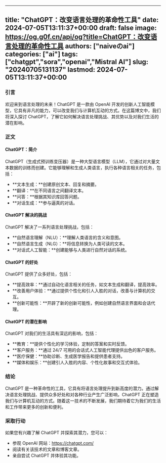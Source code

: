 
---
title: "ChatGPT：改变语言处理的革命性工具"
date: 2024-07-05T13:11:37+00:00
draft: false
image: https://og.g0f.cn/api/og?title=ChatGPT：改变语言处理的革命性工具
authors: ["naiveのai"]
categories: ["ai"]
tags: ["chatgpt","sora","openai","Mistral AI"]
slug: "20240705131137"
lastmod: 2024-07-05T13:11:37+00:00
---
### 引言

欢迎来到语言处理的未来！ChatGPT 是一款由 OpenAI 开发的创新人工智能模型，它具有非凡的能力，可以改变我们与计算机互动的方式。在这篇博文中，我们将深入探讨 ChatGPT，了解它如何解决语言处理挑战、其优势以及对我们生活的潜在影响。

### 正文

#### ChatGPT：简介

ChatGPT（生成式预训练变压器）是一种大型语言模型（LLM），它通过对大量文本数据的训练而创建。它能够理解和生成人类语言，执行各种语言相关的任务，包括：

- **文本生成：**创建原创文本、回复和摘要。
- **翻译：**在不同语言之间翻译文本。
- **问答：**根据其知识库回答问题。
- **对话生成：**参与逼真的对话。

#### ChatGPT 解决的挑战

ChatGPT 解决了一系列语言处理挑战，包括：

- **自然语言理解（NLU）：**理解人类语言的含义和意图。
- **自然语言生成（NLG）：**将信息转换为人类可读的文本。
- **对话式人工智能：**创建能够与人类进行自然对话的系统。

#### ChatGPT 的好处

ChatGPT 提供了众多好处，包括：

- **提高效率：**通过自动化语言相关的任务，如文本生成和翻译，提高效率。
- **改善用户体验：**通过提供个性化和引人入胜的对话，改善与计算机的交互。
- **创新可能性：**开辟了新的创新可能性，例如创建自然语言界面和会话代理。

#### ChatGPT 的潜在影响

ChatGPT 对我们的生活具有深远的影响，包括：

- **教育：**提供个性化的学习体验，定制的答案和实时反馈。
- **客户服务：**通过 24/7 可用的会话式人工智能代理提供出色的客户服务。
- **医疗保健：**协助诊断、生成医学报告和提供患者支持。
- **媒体和娱乐：**创建引人入胜的内容、个性化故事和交互式体验。

### 结论

ChatGPT 是一种革命性的工具，它具有将语言处理提升到新高度的潜力。通过解决语言处理挑战、提供众多好处和对各种行业产生广泛影响，ChatGPT 正在塑造我们与计算机互动的方式。随着这一技术的不断发展，我们期待着它为我们的生活和工作带来更多的创新和便利。

### 采取行动

如果您有兴趣了解 ChatGPT 并探索其潜力，您可以：

- 参观 OpenAI 网站：https://chatgpt.com/
- 阅读有关该技术的文章和博客文章。
- 亲自尝试 ChatGPT 并体验其功能。